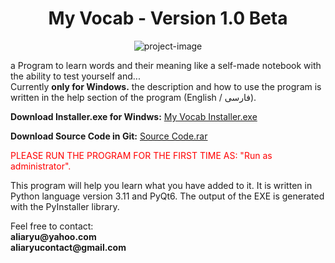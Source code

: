 <h1 id="title" align="center">My Vocab - Version 1.0 Beta</h1>

<p align="center"><img src="https://s8.uupload.ir/files/icon-png(1)_ri1s.png" alt="project-image"></p>

<p id="description">a Program to learn words and their meaning like a self-made notebook with the ability to test yourself and...<br>Currently <b>only for Windows.</b> the description and how to use the program is written in the help section of the program (English / فارسی).</p>

<p id="description"><b>Download Installer.exe for Windws:</b> <a href="https://www.dropbox.com/s/6s2yy5ynsoo2j39/My%20Vocab%20Installer.rar?dl=0">My Vocab Installer.exe</a></p>
<p id="description"><b>Download Source Code in Git:</b> <a href="https://github.com/aliaryu/my-vocab-version1.0-beta/blob/main/soruce-code.rar">Source Code.rar</a></p>
<p style="color:red;">PLEASE RUN THE PROGRAM FOR THE FIRST TIME AS: "Run as administrator".</p>

<p id="description">This program will help you learn what you have added to it. It is written in Python language version 3.11 and PyQt6. The output of the EXE is generated with the PyInstaller library.</p>

<p id="description">Feel free to contact:<br>
<b>aliaryu@yahoo.com</b><br>
<b>aliaryucontact@gmail.com</b></p>
